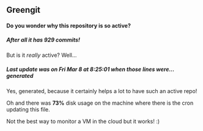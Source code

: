 ## Greengit

#### Do you wonder why this repository is so active?

##### After all it has 929 commits!

But is it *really* active? Well...

##### Last update was on Fri Mar 8 at 8:25:01 when those lines were... generated

Yes, generated, because it certainly helps a lot to have such an active repo!

Oh and there was **73%** disk usage on the machine
where there is the cron updating this file.

Not the best way to monitor a VM in the cloud but it works! :)
